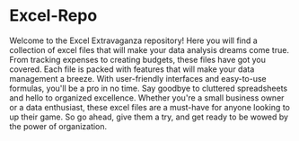 # Excel-Repo



Welcome to the Excel Extravaganza repository! Here you will find a collection of excel files that will make your data analysis dreams come true. From tracking expenses to creating budgets, these files have got you covered. Each file is packed with features that will make your data management a breeze. With user-friendly interfaces and easy-to-use formulas, you'll be a pro in no time. Say goodbye to cluttered spreadsheets and hello to organized excellence. Whether you're a small business owner or a data enthusiast, these excel files are a must-have for anyone looking to up their game. So go ahead, give them a try, and get ready to be wowed by the power of organization.


